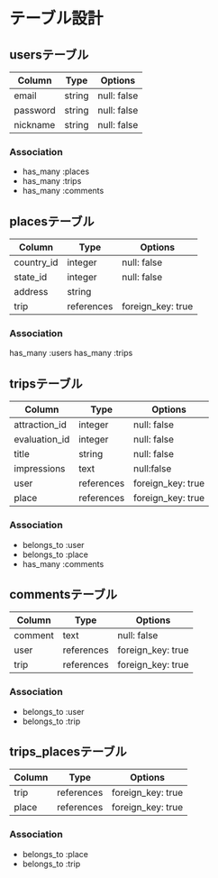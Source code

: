 # テーブル設計

## usersテーブル
| Column             | Type   | Options     |
| ------------------ | ------ | ----------- |
| email              | string | null: false |
| password           | string | null: false |
| nickname           | string | null: false |
### Association
- has_many :places
- has_many :trips
- has_many :comments


## placesテーブル
| Column     | Type       | Options           |
| ---------  | ---------- | ----------------- |
| country_id | integer    | null: false       |
| state_id   | integer    | null: false       |
| address    | string     |                   |
| trip       | references | foreign_key: true |
### Association
has_many :users
has_many :trips


## tripsテーブル
| Column        | Type       | Options           |   
| ------------- | ---------- | ----------------- |
| attraction_id | integer    | null: false       |アトラクション
| evaluation_id | integer    | null: false       |評価
| title         | string     | null: false       |タイトル
| impressions   | text       | null:false        |感想
| user          | references | foreign_key: true |
| place         | references | foreign_key: true |
### Association
- belongs_to :user
- belongs_to :place
- has_many :comments


## commentsテーブル
| Column  | Type       | Options           |
| ------- | ---------- | ----------------- |
| comment | text       | null: false       |
| user    | references | foreign_key: true |
| trip    | references | foreign_key: true |
### Association
- belongs_to :user
- belongs_to :trip


## trips_placesテーブル
| Column   | Type        | Options           |
| -------- | ----------- | ----------------- |
| trip     | references  | foreign_key: true |
| place    | references  | foreign_key: true |
### Association
- belongs_to :place
- belongs_to :trip
